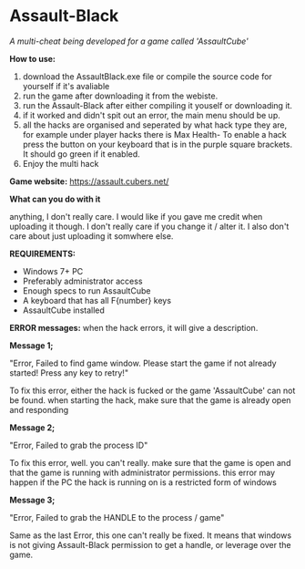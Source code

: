 # Assault-Black
*A multi-cheat being developed for a game called 'AssaultCube'*

**How to use:**

1. download the AssaultBlack.exe file or compile the source code for yourself if it's avaliable
2. run the game after downloading it from the webiste.
3. run the Assault-Black after either compiling it youself or downloading it.
4. if it worked and didn't spit out an error, the main menu should be up.
5. all the hacks are organised and seperated by what hack type they are, for example under player hacks there is Max Health-
   To enable a hack press the button on your keyboard that is in the purple square brackets. It should go green if it enabled.
6. Enjoy the multi hack






**Game website:** https://assault.cubers.net/

**What can you do with it**

anything, I don't really care. I would like if you gave me credit when uploading it though.
I don't really care if you change it / alter it.
I also don't care about just uploading it somwhere else.


**REQUIREMENTS:**
 - Windows 7+ PC
 - Preferably administrator access
 - Enough specs to run AssaultCube
 - A keyboard that has all F{number} keys
 - AssaultCube installed


**ERROR messages:**
when the hack errors, it will give a description.

**Message 1;**

"Error, Failed to find game window. Please start the game if not already started!
Press any key to retry!"

To fix this error, either the hack is fucked or the game 'AssaultCube' can not be found.
when starting the hack, make sure that the game is already open and responding

**Message 2;**

"Error, Failed to grab the process ID"

To fix this error, well. you can't really.
make sure that the game is open and that the game is running with administrator permissions.
this error may happen if the PC the hack is running on is a restricted form of windows

**Message 3;**

"Error, Failed to grab the HANDLE to the process / game"

Same as the last Error, this one can't really be fixed.
It means that windows is not giving Assault-Black permission to get a handle,
or leverage over the game.
